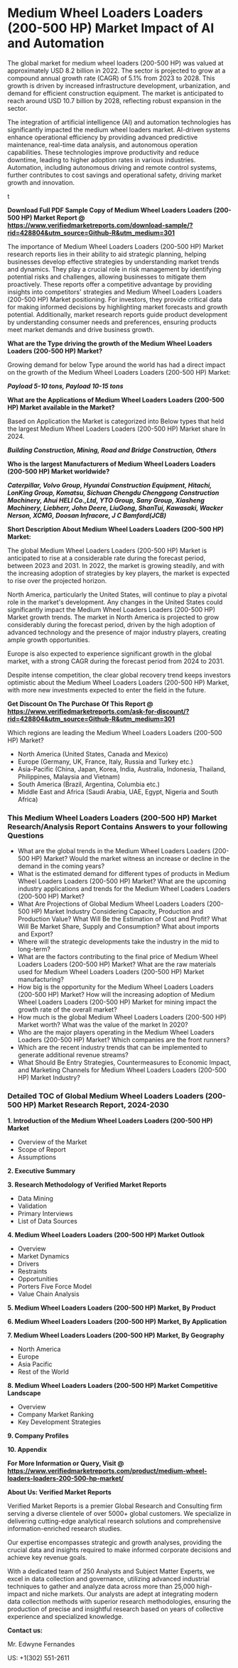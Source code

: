 <meta name="title" content="Global Medium Wheel Loaders Loaders (200-500 HP) Market Impact of AI and Automation"><meta name="description" content="The global market for medium wheel loaders (200-500 HP) was valued at approximately USD 8.2 billion in 2022. The sector is projected to grow at a compound annual growt"><meta name="title" content="Medium Wheel Loaders Loaders (200-500 HP) Market Size, Share, Scope, Trends, Growth, Opportunities, Analysis, Forecast"><h1>Medium Wheel Loaders Loaders (200-500 HP) Market Impact of AI and Automation</h1><p>The global market for medium wheel loaders (200-500 HP) was valued at approximately USD 8.2 billion in 2022. The sector is projected to grow at a compound annual growth rate (CAGR) of 5.1% from 2023 to 2028. This growth is driven by increased infrastructure development, urbanization, and demand for efficient construction equipment. The market is anticipated to reach around USD 10.7 billion by 2028, reflecting robust expansion in the sector.</p><p>The integration of artificial intelligence (AI) and automation technologies has significantly impacted the medium wheel loaders market. AI-driven systems enhance operational efficiency by providing advanced predictive maintenance, real-time data analysis, and autonomous operation capabilities. These technologies improve productivity and reduce downtime, leading to higher adoption rates in various industries. Automation, including autonomous driving and remote control systems, further contributes to cost savings and operational safety, driving market growth and innovation.</p>t</p><p id="" class=""><strong>Download Full PDF Sample Copy of Medium Wheel Loaders Loaders (200-500 HP) Market Report @ <a href="https://www.verifiedmarketreports.com/download-sample/?rid=428804&utm_source=Github-R&utm_medium=301" target="_blank">https://www.verifiedmarketreports.com/download-sample/?rid=428804&utm_source=Github-R&utm_medium=301</a></strong></p><p>The importance of&nbsp;Medium Wheel Loaders Loaders (200-500 HP) Market research reports lies in their ability to aid strategic planning, helping businesses develop effective strategies by understanding market trends and dynamics. They play a crucial role in risk management by identifying potential risks and challenges, allowing businesses to mitigate them proactively. These reports offer a competitive advantage by providing insights into competitors' strategies and Medium Wheel Loaders Loaders (200-500 HP) Market positioning. For investors, they provide critical data for making informed decisions by highlighting market forecasts and growth potential. Additionally, market research reports guide product development by understanding consumer needs and preferences, ensuring products meet market demands and drive business growth.</p><p><strong>What are the&nbsp;Type driving the growth of the Medium Wheel Loaders Loaders (200-500 HP) Market?</strong></p><p id="" class="">Growing demand for below Type around the world has had a direct impact on the growth of the Medium Wheel Loaders Loaders (200-500 HP) Market:</p><em><strong>Payload 5-10 tons, Payload 10-15 tons</strong></em></p><strong>What are the&nbsp;Applications&nbsp;of Medium Wheel Loaders Loaders (200-500 HP) Market available in the Market?</strong></p><p id="" class="">Based on Application the Market is categorized into Below types that held the largest Medium Wheel Loaders Loaders (200-500 HP) Market share In 2024.</p><em><strong>Building Construction, Mining, Road and Bridge Construction, Others</strong></em></p><strong>Who is the largest Manufacturers of Medium Wheel Loaders Loaders (200-500 HP) Market worldwide?</strong></p><p><em><strong>Caterpillar, Volvo Group, Hyundai Construction Equipment, Hitachi, LonKing Group, Komatsu, Sichuan Chengdu Chenggong Construction Machinery, Ahui HELI Co.,Ltd, YTO Group, Sany Group, Xiasheng Machinery, Liebherr, John Deere, LiuGong, ShanTui, Kawasaki, Wacker Nerson, XCMG, Doosan Infracore, J C Bamford(JCB)</strong></em></p><p id="" class=""><strong>Short Description About Medium Wheel Loaders Loaders (200-500 HP) Market:</strong></p><p>The global Medium Wheel Loaders Loaders (200-500 HP) Market is anticipated to rise at a considerable rate during the forecast period, between 2023 and 2031. In 2022, the market is growing steadily, and with the increasing adoption of strategies by key players, the market is expected to rise over the projected horizon.</p><p>North America, particularly the United States, will continue to play a pivotal role in the market's development. Any changes in the United States could significantly impact the Medium Wheel Loaders Loaders (200-500 HP) Market growth trends. The market in North America is projected to grow considerably during the forecast period, driven by the high adoption of advanced technology and the presence of major industry players, creating ample growth opportunities.</p><p>Europe is also expected to experience significant growth in the global market, with a strong CAGR during the forecast period from 2024 to 2031.</p><p>Despite intense competition, the clear global recovery trend keeps investors optimistic about the Medium Wheel Loaders Loaders (200-500 HP) Market, with more new investments expected to enter the field in the future.</p><p id="" class=""><strong>Get Discount On The Purchase Of This Report @ <a href="https://www.verifiedmarketreports.com/ask-for-discount/?rid=428804&utm_source=Github-R&utm_medium=301" target="_blank">https://www.verifiedmarketreports.com/ask-for-discount/?rid=428804&utm_source=Github-R&utm_medium=301</a></strong></p>Which regions are leading the Medium Wheel Loaders Loaders (200-500 HP) Market?</p><ul><li>North America (United States, Canada and Mexico)</li><li>Europe (Germany, UK, France, Italy, Russia and Turkey etc.)</li><li>Asia-Pacific (China, Japan, Korea, India, Australia, Indonesia, Thailand, Philippines, Malaysia and Vietnam)</li><li>South America (Brazil, Argentina, Columbia etc.)</li><li>Middle East and Africa (Saudi Arabia, UAE, Egypt, Nigeria and South Africa)</li></ul><h3 id="" class="">This Medium Wheel Loaders Loaders (200-500 HP) Market Research/Analysis Report Contains Answers to your following Questions</h3><ul><li>What are the global trends in the Medium Wheel Loaders Loaders (200-500 HP) Market? Would the market witness an increase or decline in the demand in the coming years?</li><li>What is the estimated demand for different types of products in Medium Wheel Loaders Loaders (200-500 HP) Market? What are the upcoming industry applications and trends for the Medium Wheel Loaders Loaders (200-500 HP) Market?</li><li>What Are Projections of Global Medium Wheel Loaders Loaders (200-500 HP) Market Industry Considering Capacity, Production and Production Value? What Will Be the Estimation of Cost and Profit? What Will Be Market Share, Supply and Consumption? What about imports and Export?</li><li>Where will the strategic developments take the industry in the mid to long-term?</li><li>What are the factors contributing to the final price of Medium Wheel Loaders Loaders (200-500 HP) Market? What are the raw materials used for Medium Wheel Loaders Loaders (200-500 HP) Market manufacturing?</li><li>How big is the opportunity for the Medium Wheel Loaders Loaders (200-500 HP) Market? How will the increasing adoption of Medium Wheel Loaders Loaders (200-500 HP) Market for mining impact the growth rate of the overall market?</li><li>How much is the global Medium Wheel Loaders Loaders (200-500 HP) Market worth? What was the value of the market In 2020?</li><li>Who are the major players operating in the Medium Wheel Loaders Loaders (200-500 HP) Market? Which companies are the front runners?</li><li>Which are the recent industry trends that can be implemented to generate additional revenue streams?</li><li>What Should Be Entry Strategies, Countermeasures to Economic Impact, and Marketing Channels for Medium Wheel Loaders Loaders (200-500 HP) Market Industry?</li></ul><h3 id="" class="">Detailed TOC of Global Medium Wheel Loaders Loaders (200-500 HP) Market Research Report, 2024-2030</h3><p id="" class=""><strong>1. Introduction of the Medium Wheel Loaders Loaders (200-500 HP) Market</strong></p><ul><li>Overview of the Market</li><li>Scope of Report</li><li>Assumptions</li></ul><p id="" class=""><strong>2. Executive Summary</strong></p><p id="" class=""><strong>3. Research Methodology of Verified Market Reports</strong></p><ul><li>Data Mining</li><li>Validation</li><li>Primary Interviews</li><li>List of Data Sources</li></ul><p id="" class=""><strong>4. Medium Wheel Loaders Loaders (200-500 HP) Market Outlook</strong></p><ul><li>Overview</li><li>Market Dynamics</li><li>Drivers</li><li>Restraints</li><li>Opportunities</li><li>Porters Five Force Model</li><li>Value Chain Analysis</li></ul><p id="" class=""><strong>5. Medium Wheel Loaders Loaders (200-500 HP) Market, By Product</strong></p><p id="" class=""><strong>6. Medium Wheel Loaders Loaders (200-500 HP) Market, By Application</strong></p><p id="" class=""><strong>7. Medium Wheel Loaders Loaders (200-500 HP) Market, By Geography</strong></p><ul><li>North America</li><li>Europe</li><li>Asia Pacific</li><li>Rest of the World</li></ul><p id="" class=""><strong>8. Medium Wheel Loaders Loaders (200-500 HP) Market Competitive Landscape</strong></p><ul><li>Overview</li><li>Company Market Ranking</li><li>Key Development Strategies</li></ul><p id="" class=""><strong>9. Company Profiles</strong></p><p id="" class=""><strong>10. Appendix</strong></p><p id="" class=""><strong>For More Information or Query, Visit @ <a href="https://www.verifiedmarketreports.com/product/medium-wheel-loaders-loaders-200-500-hp-market/" target="_blank">https://www.verifiedmarketreports.com/product/medium-wheel-loaders-loaders-200-500-hp-market/</a></strong></p><p id="" class=""><strong>About Us: Verified Market Reports</strong></p><p id="" class="">Verified Market Reports is a premier Global Research and Consulting firm serving a diverse clientele of over 5000+ global customers. We specialize in delivering cutting-edge analytical research solutions and comprehensive information-enriched research studies.</p><p id="" class="">Our expertise encompasses strategic and growth analyses, providing the crucial data and insights required to make informed corporate decisions and achieve key revenue goals.</p><p id="" class="">With a dedicated team of 250 Analysts and Subject Matter Experts, we excel in data collection and governance, utilizing advanced industrial techniques to gather and analyze data across more than 25,000 high-impact and niche markets. Our analysts are adept at integrating modern data collection methods with superior research methodologies, ensuring the production of precise and insightful research based on years of collective experience and specialized knowledge.</p><p id="" class=""><strong>Contact us:</strong></p><p id="" class="">Mr. Edwyne Fernandes</p><p id="" class="">US: +1(302) 551-2611</p>